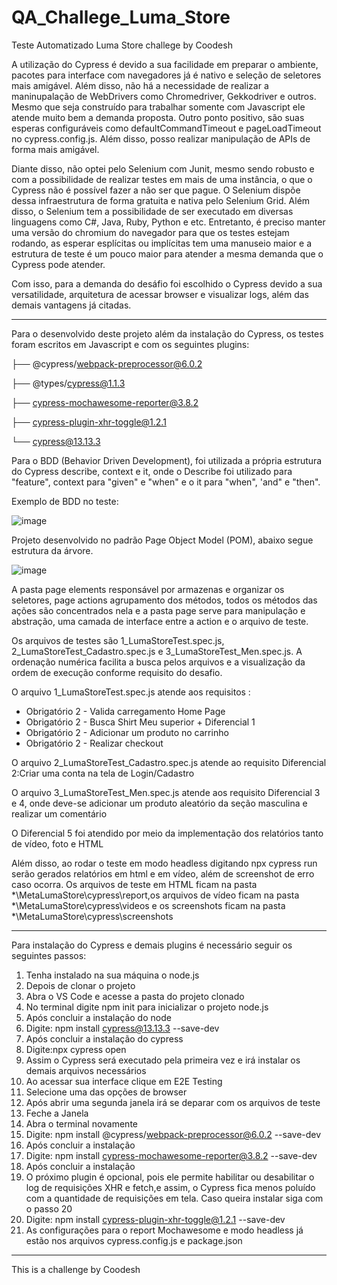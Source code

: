 # QA_Challege_Luma_Store

Teste Automatizado Luma Store challege by Coodesh 

A utilização do Cypress é devido a sua facilidade em preparar o ambiente, pacotes para interface com navegadores já é nativo e seleção de seletores mais amigável. Além disso, não há a necessidade de realizar a maninupalação de WebDrivers como Chromedriver, Gekkodriver e outros. Mesmo que seja construído para trabalhar somente com Javascript ele atende muito bem a demanda proposta. Outro ponto positivo, são suas esperas configuráveis como defaultCommandTimeout e pageLoadTimeout no cypress.config.js. Além disso, posso realizar manipulação de APIs de forma mais amigável. 

Diante disso, não optei pelo Selenium com Junit, mesmo sendo robusto e com a possibilidade de realizar testes em mais de uma instância, o que o Cypress não é possível fazer a não ser que pague. O Selenium dispõe dessa infraestrutura de forma gratuita e nativa pelo Selenium Grid. Além disso, o Selenium tem a possibilidade de ser executado em diversas linguagens como C#, Java, Ruby, Python e etc. Entretanto, é preciso manter uma versão do chromium do navegador para que os testes estejam rodando, as esperar esplícitas ou implícitas tem uma manuseio maior e a estrutura de teste é um pouco maior para atender a mesma demanda que o Cypress pode atender.

Com isso, para a demanda do desáfio foi escolhido o Cypress devido a sua versatilidade, arquitetura de acessar browser e visualizar logs, além das demais vantagens já citadas.
***************************************************************************************************************
Para o desenvolvido deste projeto além da instalação do Cypress, os testes foram escritos em Javascript e com os seguintes plugins:

├── @cypress/webpack-preprocessor@6.0.2

├── @types/cypress@1.1.3

├── cypress-mochawesome-reporter@3.8.2

├── cypress-plugin-xhr-toggle@1.2.1

└── cypress@13.13.3

Para o BDD (Behavior Driven Development), foi utilizada a própria estrutura do Cypress describe, context e it, onde o Describe foi utilizado para "feature", context para "given" e "when" e o it para "when", 'and" e "then".

Exemplo de BDD no teste:

![image](https://github.com/user-attachments/assets/83b44c50-6023-46dd-b60d-13e88ca42534)


Projeto desenvolvido no padrão Page Object Model (POM), abaixo segue estrutura da árvore.

![image](https://github.com/user-attachments/assets/3f2c333a-bb3c-4b86-879e-2d3c5097a398)

A pasta page elements responsável por armazenas e organizar os seletores, page actions agrupamento dos métodos, todos os métodos das ações são concentrados nela e a pasta page serve para manipulação e abstração, uma camada de interface entre a action e o arquivo de teste.

Os arquivos de testes são 1_LumaStoreTest.spec.js, 2_LumaStoreTest_Cadastro.spec.js e 3_LumaStoreTest_Men.spec.js. A ordenação numérica facilita a busca pelos arquivos e a visualização da ordem de execução conforme requisito do desafio.

O arquivo  1_LumaStoreTest.spec.js atende aos requisitos :
* Obrigatório 2 - Valida carregamento Home Page
* Obrigatório 2 - Busca Shirt Meu superior + Diferencial 1
* Obrigatório 2 - Adicionar um produto no carrinho
* Obrigatório 2 - Realizar checkout

O arquivo 2_LumaStoreTest_Cadastro.spec.js atende ao requisito Diferencial 2:Criar uma conta na tela de Login/Cadastro

O arquivo 3_LumaStoreTest_Men.spec.js atende aos requisito Diferencial 3 e 4, onde deve-se adicionar um produto aleatório da seção masculina e realizar um comentário

O Diferencial 5 foi atendido por meio da implementação dos relatórios tanto de vídeo, foto e HTML

Além disso, ao rodar o teste em modo headless digitando npx cypress run serão gerados relatórios em html e em vídeo, além de screenshot de erro caso ocorra.
Os arquivos de teste em HTML ficam na pasta *\MetaLumaStore\cypress\report,os arquivos de vídeo ficam na pasta *\MetaLumaStore\cypress\videos e os screenshots ficam na pasta *\MetaLumaStore\cypress\screenshots
***************************************************************************************************************
Para instalação do Cypress e demais plugins é necessário seguir os seguintes passos:
1) Tenha instalado na sua máquina o node.js
2) Depois de clonar o projeto
3) Abra o VS Code e acesse a pasta do projeto clonado
4) No terminal digite npm init para inicializar o projeto node.js
5) Após concluir a instalação do node
6) Digite: npm install cypress@13.13.3 --save-dev
7) Após concluir a instalação do cypress
8) Digite:npx cypress open
9) Assim o Cypress será executado pela primeira vez e irá instalar os demais arquivos necessários
10) Ao acessar sua interface clique em E2E Testing
11) Selecione uma das opções de browser
12) Após abrir uma segunda janela irá se deparar com os arquivos de teste
13) Feche a Janela
14) Abra o terminal novamente
15) Digite: npm install @cypress/webpack-preprocessor@6.0.2 --save-dev
16) Após concluir a instalação
17) Digite: npm install cypress-mochawesome-reporter@3.8.2 --save-dev
18) Após concluir a instalação
19) O próximo plugin é opcional, pois ele permite habilitar ou desabilitar o log de requisições XHR e fetch,e assim, o Cypress fica menos poluído com a quantidade de requisições em tela. Caso queira instalar siga com o passo 20
20) Digite: npm install cypress-plugin-xhr-toggle@1.2.1 --save-dev
21) As configurações para o report Mochawesome e modo headless já estão nos arquivos cypress.config.js e package.json

***************************************************************************************************************

This is a challenge by Coodesh
